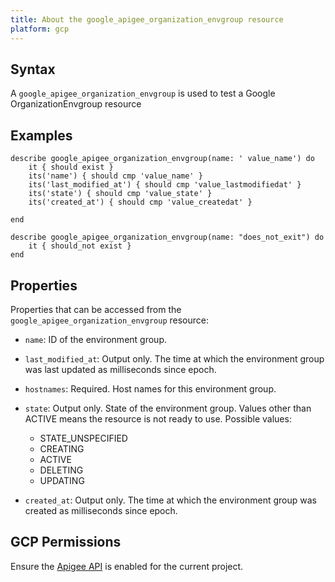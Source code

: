 ```yaml
---
title: About the google_apigee_organization_envgroup resource
platform: gcp
---
```


## Syntax
A `google_apigee_organization_envgroup` is used to test a Google OrganizationEnvgroup resource

## Examples
```
describe google_apigee_organization_envgroup(name: ' value_name') do
	it { should exist }
	its('name') { should cmp 'value_name' }
	its('last_modified_at') { should cmp 'value_lastmodifiedat' }
	its('state') { should cmp 'value_state' }
	its('created_at') { should cmp 'value_createdat' }

end

describe google_apigee_organization_envgroup(name: "does_not_exit") do
	it { should_not exist }
end
```

## Properties
Properties that can be accessed from the `google_apigee_organization_envgroup` resource:


  * `name`: ID of the environment group.

  * `last_modified_at`: Output only. The time at which the environment group was last updated as milliseconds since epoch.

  * `hostnames`: Required. Host names for this environment group.

  * `state`: Output only. State of the environment group. Values other than ACTIVE means the resource is not ready to use.
  Possible values:
    * STATE_UNSPECIFIED
    * CREATING
    * ACTIVE
    * DELETING
    * UPDATING

  * `created_at`: Output only. The time at which the environment group was created as milliseconds since epoch.


## GCP Permissions

Ensure the [Apigee API](https://console.cloud.google.com/apis/library/apigee.googleapis.com/) is enabled for the current project.
